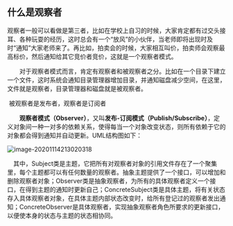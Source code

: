 

## 什么是观察者

观察者一般可以看做是第三者，比如在学校上自习的时候，大家肯定都有过交头接耳、各种玩耍的经历，这时总会有一个“放风”的小伙伴，当老师即将出现时及时“通知”大家老师来了。再比如，拍卖会的时候，大家相互叫价，拍卖师会观察最高标价，然后通知给其它竞价者竞价，这就是一个观察者模式。

　　对于观察者模式而言，肯定有观察者和被观察者之分。比如在一个目录下建立一个文件，这时系统会通知目录管理器增加目录，并通知磁盘减少空间，在这里，文件就是观察者，目录管理器和磁盘就是被观察者。

​		被观察者是发布者，观察者是订阅者

　　**观察者模式（Observer）**，又叫**发布-订阅模式（Publish/Subscribe）**，定义对象间一种一对多的依赖关系，使得每当一个对象改变状态，则所有依赖于它的对象都会得到通知并自动更新。UML结构图如下：

![image-20201114213020318](F:\Typora数据储存\设计模式\观察者模式.assets\image-20201114213020318.png)

 　其中，Subject类是主题，它把所有对观察者对象的引用文件存在了一个聚集里，每个主题都可以有任何数量的观察者。抽象主题提供了一个接口，可以增加和删除观察者对象；Observer类是抽象观察者，为所有的具体观察者定义一个接口，在得到主题的通知时更新自己；ConcreteSubject类是具体主题，将有关状态存入具体观察者对象，在具体主题内部状态改变时，给所有登记过的观察者发出通知；ConcreteObserver是具体观察者，实现抽象观察者角色所要求的更新接口，以便使本身的状态与主题的状态相协同。